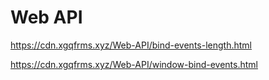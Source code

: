 # Web API


https://cdn.xgqfrms.xyz/Web-API/bind-events-length.html


https://cdn.xgqfrms.xyz/Web-API/window-bind-events.html

